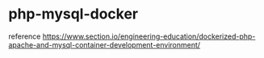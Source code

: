 # php-mysql-docker
reference https://www.section.io/engineering-education/dockerized-php-apache-and-mysql-container-development-environment/
